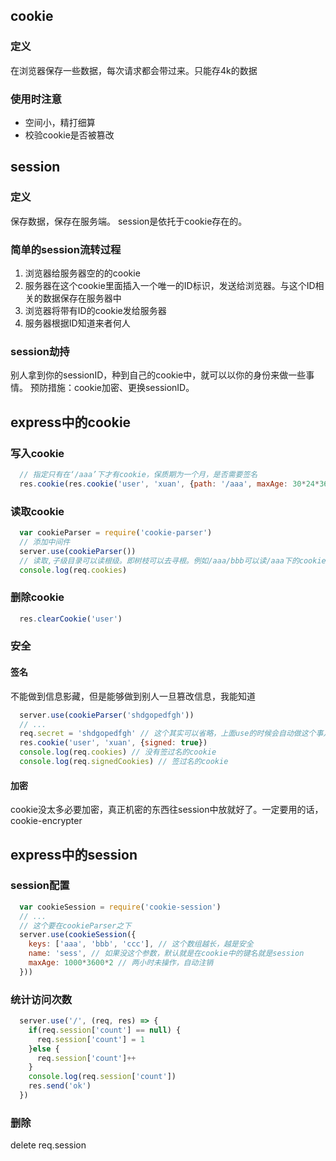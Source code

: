## cookie
### 定义
在浏览器保存一些数据，每次请求都会带过来。只能存4k的数据
### 使用时注意
- 空间小，精打细算
- 校验cookie是否被篡改

## session
### 定义
保存数据，保存在服务端。
session是依托于cookie存在的。
### 简单的session流转过程
1. 浏览器给服务器空的的cookie
2. 服务器在这个cookie里面插入一个唯一的ID标识，发送给浏览器。与这个ID相关的数据保存在服务器中
3. 浏览器将带有ID的cookie发给服务器
4. 服务器根据ID知道来者何人

### session劫持
别人拿到你的sessionID，种到自己的cookie中，就可以以你的身份来做一些事情。
预防措施：cookie加密、更换sessionID。

## express中的cookie
### 写入cookie
```js
  // 指定只有在‘/aaa’下才有cookie，保质期为一个月，是否需要签名
  res.cookie(res.cookie('user', 'xuan', {path: '/aaa', maxAge: 30*24*3600*1000, signed: true}))
```
### 读取cookie
```js
  var cookieParser = require('cookie-parser')
  // 添加中间件
  server.use(cookieParser())
  // 读取,子级目录可以读根级。即树枝可以去寻根。例如/aaa/bbb可以读/aaa下的cookie
  console.log(req.cookies)
```
### 删除cookie
```js
  res.clearCookie('user')
```
### 安全
#### 签名
不能做到信息影藏，但是能够做到别人一旦篡改信息，我能知道
```js
  server.use(cookieParser('shdgopedfgh'))
  // ...
  req.secret = 'shdgopedfgh' // 这个其实可以省略，上面use的时候会自动做这个事儿
  res.cookie('user', 'xuan', {signed: true})
  console.log(req.cookies) // 没有签过名的cookie
  console.log(req.signedCookies) // 签过名的cookie
```
#### 加密
cookie没太多必要加密，真正机密的东西往session中放就好了。一定要用的话，cookie-encrypter

## express中的session
### session配置
```js
  var cookieSession = require('cookie-session')
  // ...
  // 这个要在cookieParser之下
  server.use(cookieSession({
    keys: ['aaa', 'bbb', 'ccc'], // 这个数组越长，越是安全
    name: 'sess', // 如果没这个参数，默认就是在cookie中的键名就是session
    maxAge: 1000*3600*2 // 两小时未操作，自动注销
  }))
```
### 统计访问次数
```js
  server.use('/', (req, res) => {
    if(req.session['count'] == null) {
      req.session['count'] = 1
    }else {
      req.session['count']++
    }
    console.log(req.session['count'])
    res.send('ok')
  })
```
### 删除
delete req.session
